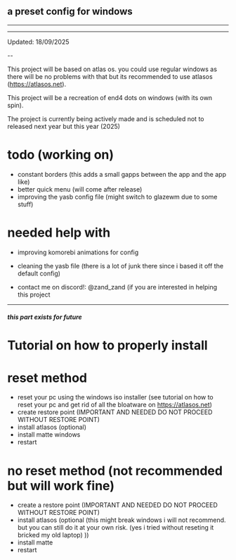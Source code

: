 ## a preset config for windows
----

---

Updated: 18/09/2025

--

This project will be based on atlas os. you could use regular windows as there will be no problems with that but its recommended to use atlasos (https://atlasos.net).

This project will be a recreation of end4 dots on windows (with its own spin).

The project is currently being actively made and is scheduled not to released next year but this year (2025)

# todo (working on)
- constant borders (this adds a small gapps between the app and the app like)
- better quick menu (will come after release)
- improving the yasb config file (might switch to glazewm due to some stuff)


# needed help with
- improving komorebi animations for config
- cleaning the yasb file (there is a lot of junk there since i based it off the default config)

- contact me on discord!: @zand_zand (if you are interested in helping this project

---
##### this part exists for future
# Tutorial on how to properly install

# reset method
- reset your pc using the windows iso installer (see tutorial on how to reset your pc and get rid of all the bloatware on https://atlasos.net)
- create restore point (IMPORTANT AND NEEDED DO NOT PROCEED WITHOUT RESTORE POINT)
- install atlasos (optional)
- install matte windows
- restart

# no reset method (not recommended but will work fine)
- create a restore point (IMPORTANT AND NEEDED DO NOT PROCEED WITHOUT RESTORE POINT)
- install atlasos (optional (this might break windows i will not recommend. but you can still do it at your own risk. (yes i tried without reseting it bricked my old laptop) ))
- install matte
- restart

